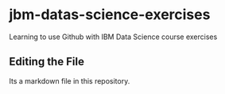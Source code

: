 # jbm-datas-science-exercises
Learning to use Github with IBM Data Science course exercises
## Editing the File
Its a markdown file in this repository.
